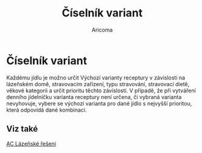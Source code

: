 ﻿---
    title: "Číselník variant"
    author: Aricoma
    ms.date: 04/30/2018
    ms.topic: article
    ms.prod: dynamics-nav-2017
    ms.contentlocale: cs-cz
    ms.lasthandoff: 04/30/2018
---

# Číselník variant

Každému jídlu je možno určit Výchozí varianty receptury v závislosti na lázeňském domě, stravovacím zařízení, typu stravování, stravovací dietě, věkové kategorii a určit prioritu těchto závislostí. V případě, že při vytváření denního jídelníčku varianta receptury není určena, či vybraná varianta nevyhovuje, vybere se výchozí varianta pro dané jídlo s nejvyšší prioritou, která odpovídá dané kombinaci. 


## <a name="see-also"></a>Viz také
[AC Lázeňské řešení](ac-spa-solution.md)